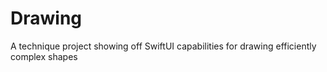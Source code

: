 # Drawing
A technique project showing off SwiftUI capabilities for drawing efficiently complex shapes
